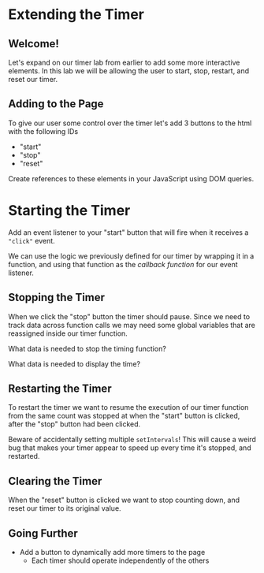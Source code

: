 # Extending the Timer

## Welcome!

Let's expand on our timer lab from earlier to add some more interactive elements. In this lab we will be allowing the user to start, stop, restart, and reset our timer.

## Adding to the Page

To give our user some control over the timer let's add 3 buttons to the html with the following IDs

* "start"
* "stop"
* "reset"

Create references to these elements in your JavaScript using DOM queries.

# Starting the Timer

Add an event listener to your "start" button that will fire when it receives a `"click"` event.

We can use the logic we previously defined for our timer by wrapping it in a function, and using that function as the *callback function* for our event listener.

## Stopping the Timer

When we click the "stop" button the timer should pause. Since we need to track data across function calls we may need some global variables that are reassigned inside our timer function.

What data is needed to stop the timing function?

What data is needed to display the time?

## Restarting the Timer

To restart the timer we want to resume the execution of our timer function from the same count was stopped at when the "start" button is clicked, after the "stop" button had been clicked.

Beware of accidentally setting multiple `setIntervals`! This will cause a weird bug that makes your timer appear to speed up every time it's stopped, and restarted.

## Clearing the Timer

When the "reset" button is clicked we want to stop counting down, and reset our timer to its original value.

## Going Further

- Add a button to dynamically add more timers to the page
  - Each timer should operate independently of the others
